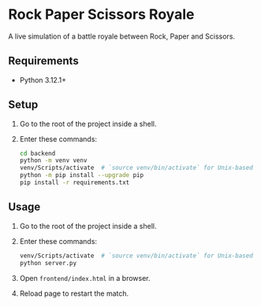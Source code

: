 # Rock Paper Scissors Royale

A live simulation of a battle royale between Rock, Paper and Scissors.

## Requirements

- Python 3.12.1+

## Setup

1. Go to the root of the project inside a shell.
2. Enter these commands:

    ```sh
    cd backend
    python -m venv venv
    venv/Scripts/activate  # `source venv/bin/activate` for Unix-based systems
    python -m pip install --upgrade pip
    pip install -r requirements.txt
    ```

## Usage

1. Go to the root of the project inside a shell.
2. Enter these commands:

    ```sh
    venv/Scripts/activate  # `source venv/bin/activate` for Unix-based systems
    python server.py
    ```

3. Open `frontend/index.html` in a browser.
4. Reload page to restart the match.
